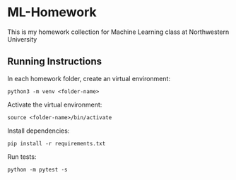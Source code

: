 # ML-Homework

This is my homework collection for Machine Learning class at Northwestern University

## Running Instructions

In each homework folder, create an virtual environment:
```
python3 -m venv <folder-name>
```

Activate the virtual environment:
```
source <folder-name>/bin/activate
```

Install dependencies:
```
pip install -r requirements.txt
```

Run tests:
```
python -m pytest -s
```
